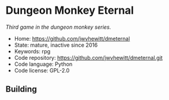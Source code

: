 # Dungeon Monkey Eternal

_Third game in the dungeon monkey series._

- Home: https://github.com/jwvhewitt/dmeternal
- State: mature, inactive since 2016
- Keywords: rpg
- Code repository: https://github.com/jwvhewitt/dmeternal.git
- Code language: Python
- Code license: GPL-2.0

## Building


